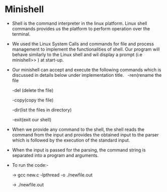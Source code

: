 # Minishell 

- Shell is the command interpreter in the linux platform. Linux shell commands provides us the platform to perform operation over the terminal. 

- We used the Linux System Calls and commands for file and process management to implement the functionalities of shell. Our program will behave similarly to the Linux shell and wil display a prompt (i.e minishell>> ) at start-up.

- Our minishell can accept and execute the following commands which is discussed in details below under implementation title.
 
    -ren(rename the file

    -del (delete the file)

    -copy(copy the file)

    -dir(list the files in directory)

    -exit(exit our shell)

- When we provide any command to the shell, the shell reads the command from the input and provides the obtained input to the parser which is followed by the execution of the standard input. 

- When the input is passed for the parsing, the command string is separated into a program and arguments. 

- To run the code:-
 
    -> gcc new.c -lpthread -o ./newfile.out

    -> ./newfile.out
